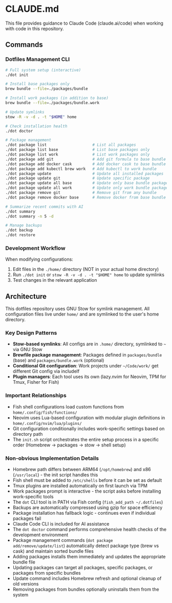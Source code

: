 # CLAUDE.md

This file provides guidance to Claude Code (claude.ai/code) when working with code in this repository.

## Commands

### Dotfiles Management CLI
```bash
# Full system setup (interactive)
./dot init

# Install base packages only
brew bundle --file=./packages/bundle

# Install work packages (in addition to base)
brew bundle --file=./packages/bundle.work

# Update symlinks 
stow -R -v -d . -t "$HOME" home

# Check installation health
./dot doctor

# Package management
./dot package list                    # List all packages
./dot package list base               # List base packages only  
./dot package list work               # List work packages only
./dot package add git                 # Add git formula to base bundle
./dot package add docker cask         # Add docker cask to base bundle
./dot package add kubectl brew work   # Add kubectl to work bundle
./dot package update                  # Update all installed packages
./dot package update git              # Update specific package
./dot package update all base         # Update only base bundle packages
./dot package update all work         # Update only work bundle packages
./dot package remove git              # Remove git from any bundle
./dot package remove docker base      # Remove docker from base bundle only

# Summarize recent commits with AI
./dot summary
./dot summary -n 5 -d

# Manage backups
./dot backup
./dot restore
```

### Development Workflow
When modifying configurations:
1. Edit files in the `./home/` directory (NOT in your actual home directory)
2. Run `./dot init` or `stow -R -v -d . -t "$HOME" home` to update symlinks
3. Test changes in the relevant application

## Architecture

This dotfiles repository uses GNU Stow for symlink management. All configuration files live under `home/` and are symlinked to the user's home directory.

### Key Design Patterns
- **Stow-based symlinks**: All configs are in `.home/` directory, symlinked to `~` via GNU Stow
- **Brewfile package management**: Packages defined in `packages/bundle` (base) and `packages/bundle.work` (optional)
- **Conditional Git configuration**: Work projects under `~/Code/work/` get different Git config via includeIf
- **Plugin managers**: Each tool uses its own (lazy.nvim for Neovim, TPM for Tmux, Fisher for Fish)

### Important Relationships
- Fish shell configurations load custom functions from `home/.config/fish/functions/`
- Neovim uses Lua-based configuration with modular plugin definitions in `home/.config/nvim/lua/plugins/`
- Git configuration conditionally includes work-specific settings based on directory path
- The `init.sh` script orchestrates the entire setup process in a specific order (Homebrew → packages → stow → shell setup)

### Non-obvious Implementation Details
- Homebrew path differs between ARM64 (`/opt/homebrew`) and x86 (`/usr/local`) - the init script handles this
- Fish shell must be added to `/etc/shells` before it can be set as default
- Tmux plugins are installed automatically on first launch via TPM
- Work packages prompt is interactive - the script asks before installing work-specific tools
- The `dot` CLI tool is in PATH via Fish config (`fish_add_path ~/.dotfiles`)
- Backups are automatically compressed using gzip for space efficiency
- Package installation has fallback logic - continues even if individual packages fail
- Claude Code CLI is included for AI assistance
- The `dot doctor` command performs comprehensive health checks of the development environment
- Package management commands (`dot package add/remove/update/list`) automatically detect package type (brew vs cask) and maintain sorted bundle files
- Adding packages installs them immediately and updates the appropriate bundle file
- Updating packages can target all packages, specific packages, or packages from specific bundles
- Update command includes Homebrew refresh and optional cleanup of old versions
- Removing packages from bundles optionally uninstalls them from the system
